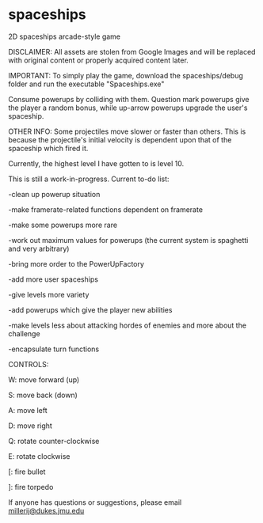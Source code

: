 # spaceships
2D spaceships arcade-style game

DISCLAIMER:
All assets are stolen from Google Images and will be replaced with original content or properly acquired content later.

IMPORTANT:
To simply play the game, download the spaceships/debug folder and run the executable "Spaceships.exe"

Consume powerups by colliding with them. Question mark powerups give the player a random bonus, while up-arrow powerups upgrade the user's spaceship.

OTHER INFO:
Some projectiles move slower or faster than others. This is because the projectile's initial velocity is dependent upon that of the spaceship which fired it.

Currently, the highest level I have gotten to is level 10.

This is still a work-in-progress. Current to-do list:

-clean up powerup situation

-make framerate-related functions dependent on framerate

-make some powerups more rare

-work out maximum values for powerups (the current system is spaghetti and very arbitrary)

-bring more order to the PowerUpFactory

-add more user spaceships

-give levels more variety

-add powerups which give the player new abilities

-make levels less about attacking hordes of enemies and more about the challenge

-encapsulate turn functions

CONTROLS:

W: move forward (up)

S: move back (down)

A: move left

D: move right

Q: rotate counter-clockwise

E: rotate clockwise

[: fire bullet

]: fire torpedo


If anyone has questions or suggestions, please email millerij@dukes.jmu.edu

